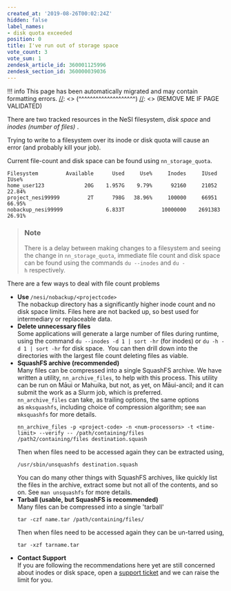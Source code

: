 ```yaml
---
created_at: '2019-08-26T00:02:24Z'
hidden: false
label_names:
- disk quota exceeded
position: 0
title: I've run out of storage space
vote_count: 3
vote_sum: 1
zendesk_article_id: 360001125996
zendesk_section_id: 360000039036
---
```




[//]: <> (REMOVE ME IF PAGE VALIDATED)
[//]: <> (vvvvvvvvvvvvvvvvvvvv)
!!! info
    This page has been automatically migrated and may contain formatting errors.
[//]: <> (^^^^^^^^^^^^^^^^^^^^)
[//]: <> (REMOVE ME IF PAGE VALIDATED)

<p>There are two tracked resources in the NeSI filesystem, <em>disk space</em> and <em>inodes (number of files) </em>.</p>
<p>Trying to write to a filesystem over its inode or disk quota will cause an error (and probably kill your job).</p>
<p>Current file-count and disk space can be found using <code>nn_storage_quota</code>.</p>
<pre><code class="hljs css"><span class="hljs-selector-tag">Filesystem</span>         <span class="hljs-selector-tag">Available</span>      <span class="hljs-selector-tag">Used</span>     <span class="hljs-selector-tag">Use</span>%     <span class="hljs-selector-tag">Inodes</span>     <span class="hljs-selector-tag">IUsed</span>     <span class="hljs-selector-tag">IUse</span>%<br><span class="hljs-selector-tag">home_user123</span>             20<span class="hljs-selector-tag">G</span>    1<span class="hljs-selector-class">.957G</span>    <span class="wysiwyg-color-red">9<span class="hljs-selector-class">.79</span>%</span>      92160     21052    <span class="wysiwyg-color-red">22<span class="hljs-selector-class">.84</span>%</span><br><span class="hljs-selector-tag">project_nesi99999</span>         2<span class="hljs-selector-tag">T</span>      798<span class="hljs-selector-tag">G</span>   <span class="wysiwyg-color-red110">38<span class="hljs-selector-class">.96</span>%</span>     100000     66951    <span class="wysiwyg-color-red">66<span class="hljs-selector-class">.95</span>%</span><br><span class="hljs-selector-tag">nobackup_nesi99999</span>              6<span class="hljs-selector-class">.833T</span>            10000000    2691383   <span class="wysiwyg-color-red">26<span class="hljs-selector-class">.91</span>%</span></code></pre>
<blockquote class="blockquote-tip">
<h3 id="prerequisites">Note</h3>
<p>There is a delay between making changes to a filesystem and seeing the change in <code>nn_storage_quota</code>, immediate file count and disk space can be found using the commands <code>du --inodes</code> and <code>du -h</code> respectively.</p>
</blockquote>
<p>There are a few ways to deal with file count problems</p>
<ul>
<li>
<strong>Use </strong><code>/nesi/nobackup/&lt;projectcode&gt;</code><br>The nobackup directory has a significantly higher inode count and no disk space limits. Files here are not backed up, so best used for intermediary or replaceable data.</li>
<li>
<strong>Delete unnecessary files</strong><br>Some applications will generate a large number of files during runtime, using the command <code>du --inodes -d 1 | sort -hr</code> (for inodes) or <code>du -h -d 1 | sort -hr</code> for disk space.  You can then drill down into the directories with the largest file count deleting files as viable.</li>
<li>
<strong>SquashFS archive (recommended)</strong><br>Many files can be compressed into a single SquashFS archive. We have written a utility, <code>nn_archive_files</code>, to help with this process. This utility can be run on Māui or Mahuika, but not, as yet, on Māui-ancil; and it can submit the work as a Slurm job, which is preferred. <code>nn_archive_files</code> can take, as trailing options, the same options as <code>mksquashfs</code>, including choice of compression algorithm; see <code>man mksquashfs</code> for more details.<br>
<pre><code>nn_archive_files -p &lt;project-code&gt; -n &lt;num-processors&gt; -t &lt;time-limit&gt; --verify -- /path/containing/files /path2/containing/files destination.squash</code></pre>
Then when files need to be accessed again they can be extracted using,
<pre><code>/usr/sbin/unsquashfs destination.squash</code></pre>
You can do many other things with SquashFS archives, like quickly list the files in the archive, extract some but not all of the contents, and so on. See <code>man unsquashfs</code> for more details.</li>
<li>
<strong>Tarball (usable, but SquashFS is recommended)</strong><br>Many files can be compressed into a single 'tarball' <br>
<pre><code>tar -czf name.tar /path/containing/files/</code></pre>
Then when files need to be accessed again they can be un-tarred using,
<pre><code>tar -xzf tarname.tar</code></pre>
</li>
<li>
<strong>Contact Support</strong><br>If you are following the recommendations here yet are still concerned about inodes or disk space, open a <a href="https://support.nesi.org.nz/hc/en-gb/requests/new" target="_blank" rel="noopener">support ticket</a> and we can raise the limit for you.</li>
</ul>